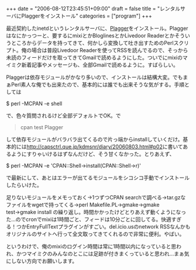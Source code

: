 +++
date = "2006-08-12T23:45:51+09:00"
draft = false
title = "レンタルサーバにPlaggerをインストール"
categories = ["program"]
+++

最近契約したinetdというレンタルサーバに、<a href="http://plagger.org/trac">Plagger</a>をインストール。Plaggerはなにかっつーと、要するにmixiとかBloglinesとかLivedoor Readerとかそういうところからデータを持ってきて、何かしら変換して吐き出すためのPerlスクリプト。俺の場合は普段Livedoor Readerを使ってRSSを読んでるので、そっから未読のフィードだけを取ってきてGmailで読めるようにした。ついでにmixiのマイミク新着記事やメッセージも、全部Gmailで読めるように。すばらしい。

Plaggerは依存モジュールがかなり多いので、インストールは結構大変。でもまぁPerl素人な俺でも出来たので、基本的には誰でも出来そうな気がする。手順としては

$ perl -MCPAN -e shell

で、色々質問されるけど全部デフォルトでOK。で

>cpan test Plagger

して依存モジュールがバラバラ出てくるので片っ端からinstallしていくだけ。基本的には<a href="http://capsctrl.que.jp/kdmsnr/diary/20060803.html#p02">http://capsctrl.que.jp/kdmsnr/diary/20060803.html#p02</a>に書いてあるようにすりゃいけるはずなんだけど、そう甘くなかった。とりあえず、

$ perl -MCPAN -e 'CPAN::Shell->install(CPAN::Shell->r)'

で最新にして、あとはエラーが出てるモジュールをシコシコ手動でインストールしたらいけた。

足りないモジュールをメモっておく→1つずつCPAN searchで調べる→tar.gzなファイルをwgetで持ってくる→perl Makefile.PL→gmake→gmake test→gmake install の繰り返し。時間かかったけどとりあえず動くようになった…のでcronでmixiは1時間ごと、フィードは10分ごとに回してる。快適すぎる！つかEntryFullTextプラグインがすごい。del.icio.usのnetwork RSSなんかもオリジナルのサイトへ行って全文取ってきてくれるので非常に便利。やばい。

というわけで、俺のmixiのログイン時間は常に1時間以内になっていると思われ、かつマイミクのみんなのとこには足跡が付きまくっていると思われ…まぁ気にしない方向でお願いします。
